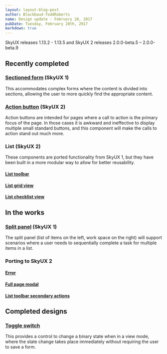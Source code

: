 ```yaml
---
layout: layout-blog-post
author: Blackbaud-ToddRoberts
name: Design update - February 28, 2017
pubDate: Tuesday, February 28th, 2017
markdown: true
---
```


SkyUX releases 1.13.2 - 1.13.5 and SkyUX 2 releases 2.0.0-beta.5 – 2.0.0-beta.9

<!-- more -->

## Recently completed

### [Sectioned form](http://skyux.developer.blackbaud.com/components/sectionedform/) (SkyUX 1)

This accommodates complex forms where the content is divided into sections, allowing the user to more quickly find the appropriate content.

### [Action button](https://developer.blackbaud.com/skyux2/components/action-button) (SkyUX 2)

Action buttons are intended for pages where a call to action is the primary focus of the page. In those cases it is awkward and ineffective to display multiple small standard buttons, and this component will make the calls to action stand out much more.

### List (SkyUX 2)

These components are ported functionality from SkyUX 1, but they have been built in a more modular way to allow for better reusability.

#### [List toolbar](https://developer.blackbaud.com/skyux2/components/list-toolbar)

#### [List grid view](https://developer.blackbaud.com/skyux2/components/list-view-grid)

#### [List checklist view](https://developer.blackbaud.com/skyux2/components/list-view-checklist)

## In the works

### [Split panel](https://github.com/blackbaud/skyux/issues/900) (SkyUX 1)

The split panel (list of items on the left, work space on the right) will support scenarios where a user needs to sequentially complete a task for multiple items in a list.

### Porting to SkyUX 2

#### [Error](https://github.com/blackbaud/skyux2/issues/156)

#### [Full page modal](https://github.com/blackbaud/skyux2/issues/160)

#### [List toolbar secondary actions](https://github.com/blackbaud/skyux2/issues/313)

## Completed designs

### [Toggle switch](https://github.com/blackbaud/skyux2/issues/393)

This provides a control to change a binary state when in a view mode, where the state change takes place immediately without requiring the user to save a form.
